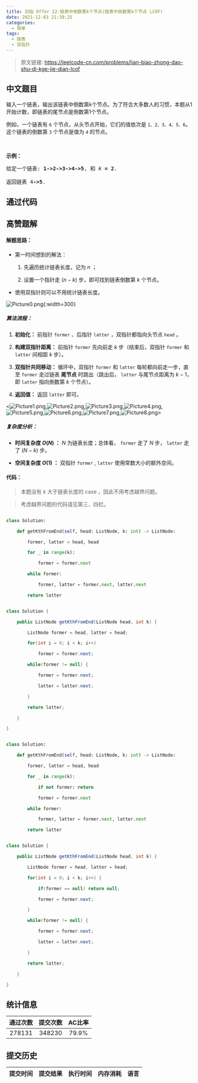 ```yaml
---
title: 剑指 Offer 22-链表中倒数第k个节点(链表中倒数第k个节点 LCOF)
date: 2021-12-03 21:39:25
categories:
  - 简单
tags:
  - 链表
  - 双指针
---
```


> 原文链接: https://leetcode-cn.com/problems/lian-biao-zhong-dao-shu-di-kge-jie-dian-lcof




## 中文题目
<div><p>输入一个链表，输出该链表中倒数第k个节点。为了符合大多数人的习惯，本题从1开始计数，即链表的尾节点是倒数第1个节点。</p>

<p>例如，一个链表有 <code>6</code> 个节点，从头节点开始，它们的值依次是 <code>1、2、3、4、5、6</code>。这个链表的倒数第 <code>3</code> 个节点是值为 <code>4</code> 的节点。</p>

<p> </p>

<p><strong>示例：</strong></p>

<pre>
给定一个链表: <strong>1->2->3->4->5</strong>, 和 <em>k </em><strong>= 2</strong>.

返回链表 4<strong>->5</strong>.</pre>
</div>

## 通过代码
<RecoDemo>
</RecoDemo>


## 高赞题解
#### 解题思路：

- 第一时间想到的解法：
    1. 先遍历统计链表长度，记为 $n$ ；
    2. 设置一个指针走 $(n-k)$ 步，即可找到链表倒数第 $k$ 个节点。
- 使用双指针则可以不用统计链表长度。

![Picture0.png](../images/lian-biao-zhong-dao-shu-di-kge-jie-dian-lcof-0.png){:width=300}

##### 算法流程：

1. **初始化：** 前指针 `former` 、后指针 `latter` ，双指针都指向头节点 `head​` 。
2. **构建双指针距离：** 前指针 `former` 先向前走 $k$ 步（结束后，双指针 `former` 和 `latter` 间相距 $k$ 步）。
3. **双指针共同移动：** 循环中，双指针 `former` 和 `latter`  每轮都向前走一步，直至 `former` 走过链表 **尾节点** 时跳出（跳出后， `latter` 与尾节点距离为 $k-1$，即 `latter` 指向倒数第 $k$ 个节点）。
4. **返回值：** 返回 `latter` 即可。

<![Picture1.png](../images/lian-biao-zhong-dao-shu-di-kge-jie-dian-lcof-1.png),![Picture2.png](../images/lian-biao-zhong-dao-shu-di-kge-jie-dian-lcof-2.png),![Picture3.png](../images/lian-biao-zhong-dao-shu-di-kge-jie-dian-lcof-3.png),![Picture4.png](../images/lian-biao-zhong-dao-shu-di-kge-jie-dian-lcof-4.png),![Picture5.png](../images/lian-biao-zhong-dao-shu-di-kge-jie-dian-lcof-5.png),![Picture6.png](../images/lian-biao-zhong-dao-shu-di-kge-jie-dian-lcof-6.png),![Picture7.png](../images/lian-biao-zhong-dao-shu-di-kge-jie-dian-lcof-7.png),![Picture8.png](../images/lian-biao-zhong-dao-shu-di-kge-jie-dian-lcof-8.png)>

##### 复杂度分析：

- **时间复杂度 $O(N)$ ：** $N$ 为链表长度；总体看， `former` 走了 $N$ 步， `latter` 走了 $(N-k)$ 步。
- **空间复杂度 $O(1)$ ：** 双指针 `former` , `latter` 使用常数大小的额外空间。

#### 代码：

> 本题没有 $k$ 大于链表长度的 case ，因此不用考虑越界问题。
> 考虑越界问题的代码请见第三、四栏。

```python []
class Solution:
    def getKthFromEnd(self, head: ListNode, k: int) -> ListNode:
        former, latter = head, head
        for _ in range(k):
            former = former.next
        while former:
            former, latter = former.next, latter.next
        return latter
```

```java []
class Solution {
    public ListNode getKthFromEnd(ListNode head, int k) {
        ListNode former = head, latter = head;
        for(int i = 0; i < k; i++)
            former = former.next;
        while(former != null) {
            former = former.next;
            latter = latter.next;
        }
        return latter;
    }
}
```

```python []
class Solution:
    def getKthFromEnd(self, head: ListNode, k: int) -> ListNode:
        former, latter = head, head
        for _ in range(k):
            if not former: return
            former = former.next
        while former:
            former, latter = former.next, latter.next
        return latter
```

```java []
class Solution {
    public ListNode getKthFromEnd(ListNode head, int k) {
        ListNode former = head, latter = head;
        for(int i = 0; i < k; i++) {
            if(former == null) return null;
            former = former.next;
        }
        while(former != null) {
            former = former.next;
            latter = latter.next;
        }
        return latter;
    }
}
```

## 统计信息
| 通过次数 | 提交次数 | AC比率 |
| :------: | :------: | :------: |
|    278131    |    348230    |   79.9%   |

## 提交历史
| 提交时间 | 提交结果 | 执行时间 |  内存消耗  | 语言 |
| :------: | :------: | :------: | :--------: | :--------: |
